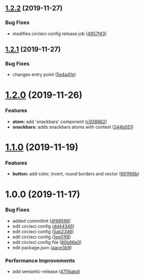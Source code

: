 ## [1.2.2](https://github.com/alexdisdier/react-helium/compare/v1.2.1...v1.2.2) (2019-11-27)


### Bug Fixes

* modifies circleci config release job ([4957f43](https://github.com/alexdisdier/react-helium/commit/4957f432d38c0ba0bff1735fb3b88a4abb76d013))

## [1.2.1](https://github.com/alexdisdier/react-helium/compare/v1.2.0...v1.2.1) (2019-11-27)


### Bug Fixes

* changes entry point ([5e4a41e](https://github.com/alexdisdier/react-helium/commit/5e4a41eb72373a808ac2fcf56728921d3c79f05d))

# [1.2.0](https://github.com/alexdisdier/react-helium/compare/v1.1.0...v1.2.0) (2019-11-26)


### Features

* **atom:** add 'snackbars' component ([c938862](https://github.com/alexdisdier/react-helium/commit/c938862b7fe8393561ce257897736306f9332aa6))
* **snackbars:** adds snackbars atoms with context ([344b051](https://github.com/alexdisdier/react-helium/commit/344b051b8c45429259acf8e921d37586ed6c979b))

# [1.1.0](https://github.com/alexdisdier/react-helium/compare/v1.0.0...v1.1.0) (2019-11-19)


### Features

* **button:** add color, invert, round borders and vector ([661f66b](https://github.com/alexdisdier/react-helium/commit/661f66b883b2cab821019dfccfde53f3f8021225))

# 1.0.0 (2019-11-17)


### Bug Fixes

* added commitlint ([4f88566](https://github.com/alexdisdier/react-helium/commit/4f88566c424b49142151757cc43f05b97fede333))
* edit circleci config ([dd44346](https://github.com/alexdisdier/react-helium/commit/dd44346dad24efd155ec020eca8164ebfac183e9))
* edit circleci config ([5ab2346](https://github.com/alexdisdier/react-helium/commit/5ab2346f734fa00f5c296557301c6c0c98cf2f8d))
* edit circleci config ([1ee01f8](https://github.com/alexdisdier/react-helium/commit/1ee01f8082ca067ec4c9fe77cbe55c7a2d516fbf))
* edit circleci config file ([80b66e0](https://github.com/alexdisdier/react-helium/commit/80b66e06f156eae33947aeb7435a695e2126e922))
* edit package.json ([aace3b9](https://github.com/alexdisdier/react-helium/commit/aace3b9c821c15639cf1b6bc5a82f7ff47ae15d5))


### Performance Improvements

* add semantic-release ([4756abd](https://github.com/alexdisdier/react-helium/commit/4756abdff0f452ad46ce46511e1b3ce0a0917b4a))
